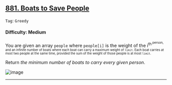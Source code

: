 ## [881. Boats to Save People](https://leetcode.com/problems/boats-to-save-people/)

```Tag```: ```Greedy```

#### Difficulty: Medium

You are given an array ```people``` where ```people[i]``` is the weight of the i<sup>th<sup> person, and an infinite number of boats where each boat can carry a maximum weight of ```limit```. Each boat carries at most two people at the same time, provided the sum of the weight of those people is at most ```limit```.

Return _the minimum number of boats to carry every given person_.

![image](https://user-images.githubusercontent.com/35042430/229552960-aa21729a-30c8-4d62-bed3-1921f75bb550.png)

---
